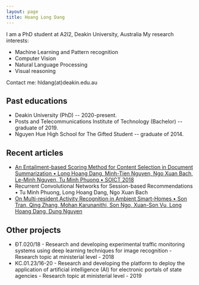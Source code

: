 ```yaml
---
layout: page
title: Hoang Long Dang
---
```


I am a PhD student at A2I2, Deakin University, Australia
My research interests:

* Machine Learning and Pattern recognition
* Computer Vision
* Natural Language Processing
* Visual reasoning

Contact me: hldang(at)deakin.edu.au

## Past educations

* Deakin University (PhD) -- 2020-present.
* Posts and Telecommunications Institute of Technology (Bachelor) -- graduate of 2019.
* Nguyen Hue High School for The Gifted Student -- graduate of 2014.

## Recent articles

* [An Entailment-based Scoring Method for Content Selection in Document Summarization • Long Hoang Dang, Minh-Tien Nguyen, Ngo Xuan Bach, Le-Minh Nguyen, Tu Minh Phuong • SOICT 2018](https://dl.acm.org/doi/10.1145/3287921.3287976)
* Recurrent Convolutional Networks for Session-based Recommendations • Tu Minh Phuong, Long Hoang Dang, Ngo Xuan Bach
* [On Multi-resident Activity Recognition in Ambient Smart-Homes • Son Tran, Qing Zhang, Mohan Karunanithi, Son Ngo, Xuan-Son Vu, Long Hoang Dang, Dung Nguyen](https://link.springer.com/article/10.1007/s10462-019-09783-8)


## Other projects

*  ĐT.020/18 - Research and developing experimental traffic monitoring systems using deep learning techniques for image recognition - Research topic at ministerial level - 2018
* KC.01.23/16-20 - Research and developing the platform to deploy the application of artificial intelligence (AI) for electronic portals of state agencies - Research topic at ministerial level - 2019



